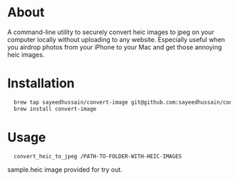 # About

A command-line utility to securely convert heic images to jpeg on your computer locally without uploading to any website. Especially useful when you airdrop photos from your iPhone to your Mac and get those annoying heic images.

# Installation

```bash
  brew tap sayeedhussain/convert-image git@github.com:sayeedhussain/convert-image.git
  brew install convert-image
```

# Usage

```bash
  convert_heic_to_jpeg /PATH-TO-FOLDER-WITH-HEIC-IMAGES
```

sample.heic image provided for try out.
